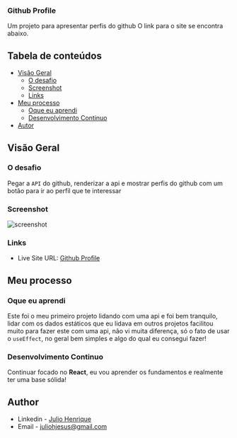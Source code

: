 ### Github Profile
Um projeto para apresentar perfis do github
O link para o site se encontra abaixo.

## Tabela de conteúdos

- [Visão Geral](#visao-geral)
  - [O desafio](#o-desafio)
  - [Screenshot](#screenshot)
  - [Links](#links)
- [Meu processo](#meu-processo)
  - [Oque eu aprendi](#oque-eu-aprendi)
  - [Desenvolvimento Continuo](#development-continuo)
- [Autor](#autor)


## Visão Geral

### O desafio

Pegar a `API` do github, renderizar a api e mostrar perfis do github com um botão para ir ao perfil que te interessar


### Screenshot

![screenshot](./src/screenshot.png)

### Links

- Live Site URL: [Github Profile]()


## Meu processo

### Oque eu aprendi

Este foi o meu primeiro projeto lidando com uma api e foi bem tranquilo, lidar com os dados estáticos que eu lidava em outros projetos facilitou muito para fazer este com uma api, não vi muita diferença, só o fato de usar o `useEffect`, no geral bem simples e algo do qual eu consegui fazer!


### Desenvolvimento Continuo
Continuar focado no **React**, eu vou aprender os fundamentos e realmente ter uma base sólida!


## Author

- Linkedin - [Julio Henrique](https://www.linkedin.com/in/julio-henriqueCS/)
- Email - juliohjesus@gmail.com
